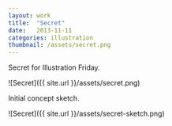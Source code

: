 ```yaml
---
layout: work
title:  "Secret"
date:   2013-11-11 
categories: illustration
thumbnail: /assets/secret.png
---
```


Secret for Illustration Friday.

![Secret]({{ site.url }}/assets/secret.png)

Initial concept sketch.

![Secret]({{ site.url }}/assets/secret-sketch.png)

[jekyll-gh]: https://github.com/mojombo/jekyll
[jekyll]:    http://jekyllrb.com
